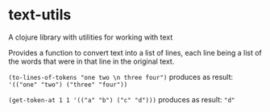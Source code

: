 # text-utils

A clojure library with utilities for working with text


Provides a function to convert text into a list of lines, each line being a list of the words that were in that line in the original text.

<code>(to-lines-of-tokens "one two \n three four")</code> produces as result: <code>'(("one" "two") ("three" "four"))</code>

<code>(get-token-at 1 1 '(("a" "b") ("c" "d")))</code> produces as result: <code>"d"</code>